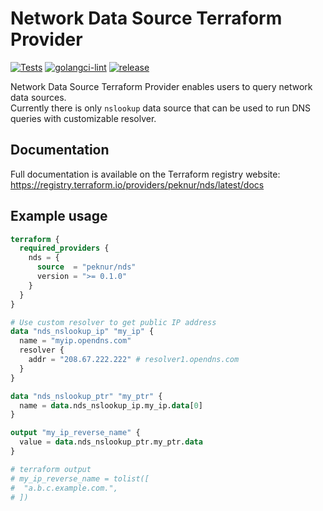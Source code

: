 #  Network Data Source Terraform Provider
[![Tests](https://github.com/peknur/terraform-provider-nds/actions/workflows/test.yml/badge.svg)](https://github.com/peknur/terraform-provider-nds/actions/workflows/test.yml)
[![golangci-lint](https://github.com/peknur/terraform-provider-nds/actions/workflows/golangci-lint.yml/badge.svg)](https://github.com/peknur/terraform-provider-nds/actions/workflows/golangci-lint.yml)
[![release](https://github.com/peknur/terraform-provider-nds/actions/workflows/release.yml/badge.svg)](https://github.com/peknur/terraform-provider-nds/actions/workflows/release.yml)

Network Data Source Terraform Provider enables users to query network data sources.  
Currently there is only `nslookup` data source that can be used to run DNS queries with customizable resolver.

## Documentation
Full documentation is available on the Terraform registry website:  
https://registry.terraform.io/providers/peknur/nds/latest/docs

## Example usage
```terraform
terraform {
  required_providers {
    nds = {
      source  = "peknur/nds"
      version = ">= 0.1.0"
    }
  }
}

# Use custom resolver to get public IP address
data "nds_nslookup_ip" "my_ip" {
  name = "myip.opendns.com"
  resolver {
    addr = "208.67.222.222" # resolver1.opendns.com
  }
}

data "nds_nslookup_ptr" "my_ptr" {
  name = data.nds_nslookup_ip.my_ip.data[0]
}

output "my_ip_reverse_name" {
  value = data.nds_nslookup_ptr.my_ptr.data
}

# terraform output 
# my_ip_reverse_name = tolist([
#  "a.b.c.example.com.",
# ])

```
